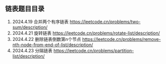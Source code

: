 ## 链表题目目录

1. 2024.4.19  合并两个有序链表  https://leetcode.cn/problems/two-sum/description/
2. 2024.4.21  旋转链表  https://leetcode.cn/problems/rotate-list/description/
3. 2024.4.22  删除链表倒数第n个节点  https://leetcode.cn/problems/remove-nth-node-from-end-of-list/description/
4. 2024.4.23  分隔链表 https://leetcode.cn/problems/partition-list/description/
